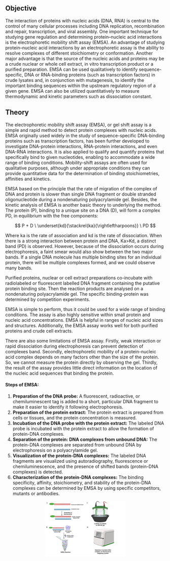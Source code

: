 ## Objective

The interaction of proteins with nucleic acids (DNA, RNA) is central to the control of many cellular processes including DNA replication, recombination and repair, transcription, and viral assembly. One important technique for studying gene regulation and determining protein–nucleic acid interactions is the electrophoretic mobility shift assay (EMSA). An advantage of studying protein–nucleic acid interactions by an electrophoretic assay is the ability to resolve complexes of different stoichiometry or conformation. Another major advantage is that the source of the nucleic acids and proteins may be a crude nuclear or whole cell extract, in vitro transcription product or a purified preparation. EMSA can be used qualitatively to identify sequence-specific, DNA or RNA-binding proteins (such as transcription factors) in crude lysates and, in conjunction with mutagenesis, to identify the important binding sequences within the upstream regulatory region of a given gene. EMSA can also be utilized quantitatively to measure thermodynamic and kinetic parameters such as dissociation constant.

## Theory

The electrophoretic mobility shift assay (EMSA), or gel shift assay is a simple and rapid method to detect protein complexes with nucleic acids. EMSA originally used widely in the study of sequence-specific DNA-binding proteins such as transcription factors, has been further developed to investigate DNA-protein interactions, RNA-protein interactions, and even DNA-RNA interactions. It is also applied to qualify and quantify proteins that specifically bind to given nucleotides, enabling to accommodate a wide range of binding conditions. Mobility-shift assays are often used for qualitative purposes, although under appropriate conditions they can provide quantitative data for the determination of binding stoichiometries, affinities and kinetics.

EMSA based on the principle that the rate of migration of the complex of DNA and protein is slower than single DNA fragment or double stranded oligonucleotide during a nondenaturing polyacrylamide gel. Besides, the kinetic analysis of EMSA is another basic theory to underlying the method. The protein (P), binding to a unique site on a DNA (D), will form a complex PD, in equilibrium with the free components:


$$ P + D  \ \underset{kd}{\stackrel{ka}{\rightleftharpoons}} \ PD $$



Where ka is the rate of association and kd is the rate of dissociation. When there is a strong interaction between protein and DNA, Ka>Kd, a distinct band (PD) is observed. However, because of the dissociation occurs during electrophoresis, a faint smear would also show between the two major bands. If a single DNA molecule has multiple binding sites for an individual protein, there will be multiple complexes formed, and we could observe many bands. 

Purified proteins, nuclear or cell extract preparations co-incubate with radiolabeled or fluorescent labelled DNA fragment containing the putative protein binding site. Then the reaction products are analysed on a nondenaturing polyacrylamide gel. The specific binding-protein was determined by competition experiments.

EMSA is simple to perform, thus it could be used for a wide range of binding conditions. The assay is also highly sensitive within small protein and nucleic acid concentrations. EMSA is helpful in ranges of nucleic acid sizes and structures. Additionally, the EMSA assay works well for both purified proteins and crude cell extracts.

There are also some limitations of EMSA assay. Firstly, weak interaction or rapid dissociation during electrophoresis can prevent detection of complexes band. Secondly, electrophoretic mobility of a protein-nucleic acid complex depends on many factors other than the size of the protein. So, we cannot measure the protein directly by observing the gel. Thirdly, the result of the assay provides little direct information on the location of the nucleic acid sequences that binding the protein. 


#### Steps of EMSA:

1.	**Preparation of the DNA probe:** A fluorescent, radioactive, or chemiluminescent tag is added to a short, particular DNA fragment to make it easier to identify it following electrophoresis.
2.	**Preparation of the protein extract:** The protein extract is prepared from cells or tissues, and the protein concentration is measured.
3.	**Incubation of the DNA probe with the protein extract:** The labeled DNA probe is incubated with the protein extract to allow the formation of protein-DNA complexes.
4.	**Separation of the protein: DNA complexes from unbound DNA:** The protein-DNA complexes are separated from unbound DNA by electrophoresis on a polyacrylamide gel.
5.	**Visualization of the protein-DNA complexes:** The labeled DNA fragments are visualized using autoradiography, fluorescence or chemiluminescence, and the presence of shifted bands (protein-DNA complexes) is detected.
6.	**Characterization of the protein-DNA complexes:** The binding specificity, affinity, stoichiometry, and stability of the protein-DNA complexes can be determined by EMSA by using specific competitors, mutants or antibodies.

<div align="center">
<img src="images/emsa.png" width="50%">
</div>

<script id="MathJax-script" async src="https://cdn.jsdelivr.net/npm/mathjax@3/es5/tex-mml-chtml.js"></script>
